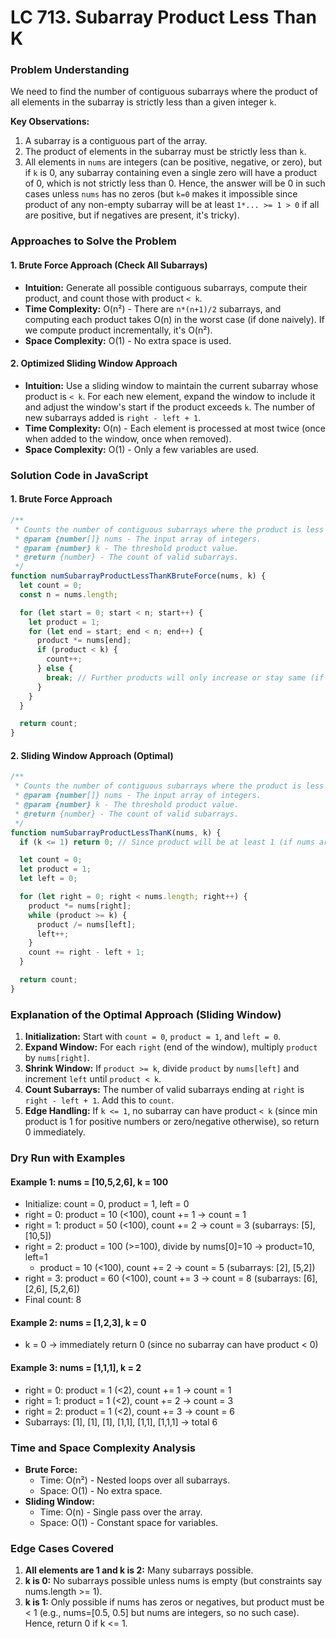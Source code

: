 # LC 713. Subarray Product Less Than K

### **Problem Understanding**

We need to find the number of contiguous subarrays where the product of all elements in the subarray is strictly less than a given integer `k`.

**Key Observations:**

1. A subarray is a contiguous part of the array.
2. The product of elements in the subarray must be strictly less than `k`.
3. All elements in `nums` are integers (can be positive, negative, or zero), but if `k` is 0, any subarray containing even a single zero will have a product of 0, which is not strictly less than 0. Hence, the answer will be 0 in such cases unless `nums` has no zeros (but `k=0` makes it impossible since product of any non-empty subarray will be at least `1*... >= 1 > 0` if all are positive, but if negatives are present, it's tricky).

### **Approaches to Solve the Problem**

#### **1. Brute Force Approach (Check All Subarrays)**

- **Intuition:** Generate all possible contiguous subarrays, compute their product, and count those with product `< k`.
- **Time Complexity:** O(n²) - There are `n*(n+1)/2` subarrays, and computing each product takes O(n) in the worst case (if done naively). If we compute product incrementally, it's O(n²).
- **Space Complexity:** O(1) - No extra space is used.

#### **2. Optimized Sliding Window Approach**

- **Intuition:** Use a sliding window to maintain the current subarray whose product is `< k`. For each new element, expand the window to include it and adjust the window's start if the product exceeds `k`. The number of new subarrays added is `right - left + 1`.
- **Time Complexity:** O(n) - Each element is processed at most twice (once when added to the window, once when removed).
- **Space Complexity:** O(1) - Only a few variables are used.

### **Solution Code in JavaScript**

#### **1. Brute Force Approach**

```javascript
/**
 * Counts the number of contiguous subarrays where the product is less than k.
 * @param {number[]} nums - The input array of integers.
 * @param {number} k - The threshold product value.
 * @return {number} - The count of valid subarrays.
 */
function numSubarrayProductLessThanKBruteForce(nums, k) {
  let count = 0;
  const n = nums.length;

  for (let start = 0; start < n; start++) {
    let product = 1;
    for (let end = start; end < n; end++) {
      product *= nums[end];
      if (product < k) {
        count++;
      } else {
        break; // Further products will only increase or stay same (if nums[end] is 1 or 0)
      }
    }
  }

  return count;
}
```

#### **2. Sliding Window Approach (Optimal)**

```javascript
/**
 * Counts the number of contiguous subarrays where the product is less than k using sliding window.
 * @param {number[]} nums - The input array of integers.
 * @param {number} k - The threshold product value.
 * @return {number} - The count of valid subarrays.
 */
function numSubarrayProductLessThanK(nums, k) {
  if (k <= 1) return 0; // Since product will be at least 1 (if nums are positive) or negative/zero.

  let count = 0;
  let product = 1;
  let left = 0;

  for (let right = 0; right < nums.length; right++) {
    product *= nums[right];
    while (product >= k) {
      product /= nums[left];
      left++;
    }
    count += right - left + 1;
  }

  return count;
}
```

### **Explanation of the Optimal Approach (Sliding Window)**

1. **Initialization:** Start with `count = 0`, `product = 1`, and `left = 0`.
2. **Expand Window:** For each `right` (end of the window), multiply `product` by `nums[right]`.
3. **Shrink Window:** If `product >= k`, divide `product` by `nums[left]` and increment `left` until `product < k`.
4. **Count Subarrays:** The number of valid subarrays ending at `right` is `right - left + 1`. Add this to `count`.
5. **Edge Handling:** If `k <= 1`, no subarray can have product `< k` (since min product is 1 for positive numbers or zero/negative otherwise), so return 0 immediately.

### **Dry Run with Examples**

#### **Example 1: nums = [10,5,2,6], k = 100**

- Initialize: count = 0, product = 1, left = 0
- right = 0: product = 10 (<100), count += 1 → count = 1
- right = 1: product = 50 (<100), count += 2 → count = 3 (subarrays: [5], [10,5])
- right = 2: product = 100 (>=100), divide by nums[0]=10 → product=10, left=1
  - product = 10 (<100), count += 2 → count = 5 (subarrays: [2], [5,2])
- right = 3: product = 60 (<100), count += 3 → count = 8 (subarrays: [6], [2,6], [5,2,6])
- Final count: 8

#### **Example 2: nums = [1,2,3], k = 0**

- k = 0 → immediately return 0 (since no subarray can have product < 0)

#### **Example 3: nums = [1,1,1], k = 2**

- right = 0: product = 1 (<2), count += 1 → count = 1
- right = 1: product = 1 (<2), count += 2 → count = 3
- right = 2: product = 1 (<2), count += 3 → count = 6
- Subarrays: [1], [1], [1], [1,1], [1,1], [1,1,1] → total 6

### **Time and Space Complexity Analysis**

- **Brute Force:**
  - Time: O(n²) - Nested loops over all subarrays.
  - Space: O(1) - No extra space.
- **Sliding Window:**
  - Time: O(n) - Single pass over the array.
  - Space: O(1) - Constant space for variables.

### **Edge Cases Covered**

1. **All elements are 1 and k is 2:** Many subarrays possible.
2. **k is 0:** No subarrays possible unless nums is empty (but constraints say nums.length >= 1).
3. **k is 1:** Only possible if nums has zeros or negatives, but product must be < 1 (e.g., nums=[0.5, 0.5] but nums are integers, so no such case). Hence, return 0 if k <= 1.
